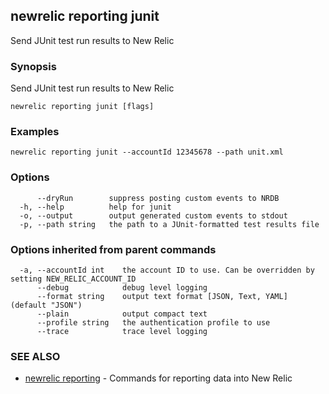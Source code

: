 ## newrelic reporting junit

Send JUnit test run results to New Relic

### Synopsis

Send JUnit test run results to New Relic



```
newrelic reporting junit [flags]
```

### Examples

```
newrelic reporting junit --accountId 12345678 --path unit.xml
```

### Options

```
      --dryRun        suppress posting custom events to NRDB
  -h, --help          help for junit
  -o, --output        output generated custom events to stdout
  -p, --path string   the path to a JUnit-formatted test results file
```

### Options inherited from parent commands

```
  -a, --accountId int    the account ID to use. Can be overridden by setting NEW_RELIC_ACCOUNT_ID
      --debug            debug level logging
      --format string    output text format [JSON, Text, YAML] (default "JSON")
      --plain            output compact text
      --profile string   the authentication profile to use
      --trace            trace level logging
```

### SEE ALSO

* [newrelic reporting](newrelic_reporting.md)	 - Commands for reporting data into New Relic

